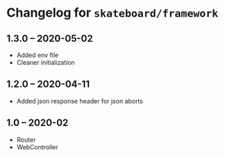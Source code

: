 # Changelog for `skateboard/framework`

## 1.3.0 – 2020-05-02

- Added env file
- Cleaner initialization

## 1.2.0 – 2020-04-11

- Added json response header for json aborts

## 1.0 – 2020-02

- Router
- WebController

